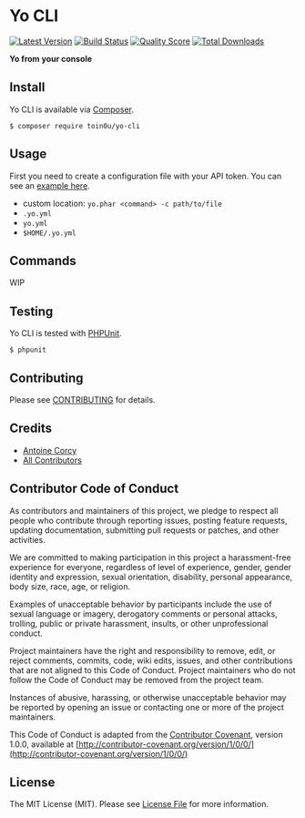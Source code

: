 Yo CLI
======

[![Latest Version](https://img.shields.io/github/release/toin0u/yo-cli.svg?style=flat-square)](https://github.com/toin0u/yo-cli/releases)
[![Build Status](https://img.shields.io/travis/toin0u/yo-cli/master.svg?style=flat-square)](https://travis-ci.org/toin0u/yo-cli)
[![Quality Score](https://img.shields.io/scrutinizer/g/toin0u/yo-cli.svg?style=flat-square)](https://scrutinizer-ci.com/g/toin0u/yo-cli)
[![Total Downloads](https://img.shields.io/packagist/dt/toin0u/yo-cli.svg?style=flat-square)](https://packagist.org/packages/toin0u/yo-cli)

**Yo from your console**


Install
-------

Yo CLI is available via [Composer](http://getcomposer.org).

```
$ composer require toin0u/yo-cli
```


Usage
-----

First you need to create a configuration file with your API token.
You can see an [example here](https://github.com/toin0u/yo-cli/blob/master/res/yo.yml.dist).

- custom location: `yo.phar <command> -c path/to/file`
- `.yo.yml`
- `yo.yml`
- `$HOME/.yo.yml`


Commands
--------

WIP


Testing
-------

Yo CLI is tested with [PHPUnit](https://phpunit.de/).

```
$ phpunit
```


Contributing
------------

Please see [CONTRIBUTING](CONTRIBUTING.md) for details.


Credits
-------

- [Antoine Corcy](https://github.com/toin0u)
- [All Contributors](https://github.com/toin0u/yo-cli/contributors)


Contributor Code of Conduct
---------------------------

As contributors and maintainers of this project, we pledge to respect all people
who contribute through reporting issues, posting feature requests, updating
documentation, submitting pull requests or patches, and other activities.

We are committed to making participation in this project a harassment-free
experience for everyone, regardless of level of experience, gender, gender
identity and expression, sexual orientation, disability, personal appearance,
body size, race, age, or religion.

Examples of unacceptable behavior by participants include the use of sexual
language or imagery, derogatory comments or personal attacks, trolling, public
or private harassment, insults, or other unprofessional conduct.

Project maintainers have the right and responsibility to remove, edit, or reject
comments, commits, code, wiki edits, issues, and other contributions that are
not aligned to this Code of Conduct. Project maintainers who do not follow the
Code of Conduct may be removed from the project team.

Instances of abusive, harassing, or otherwise unacceptable behavior may be
reported by opening an issue or contacting one or more of the project
maintainers.

This Code of Conduct is adapted from the [Contributor
Covenant](http:contributor-covenant.org), version 1.0.0, available at
[http://contributor-covenant.org/version/1/0/0/](http://contributor-covenant.org/version/1/0/0/)


License
-------

The MIT License (MIT). Please see [License File](LICENSE) for more information.
